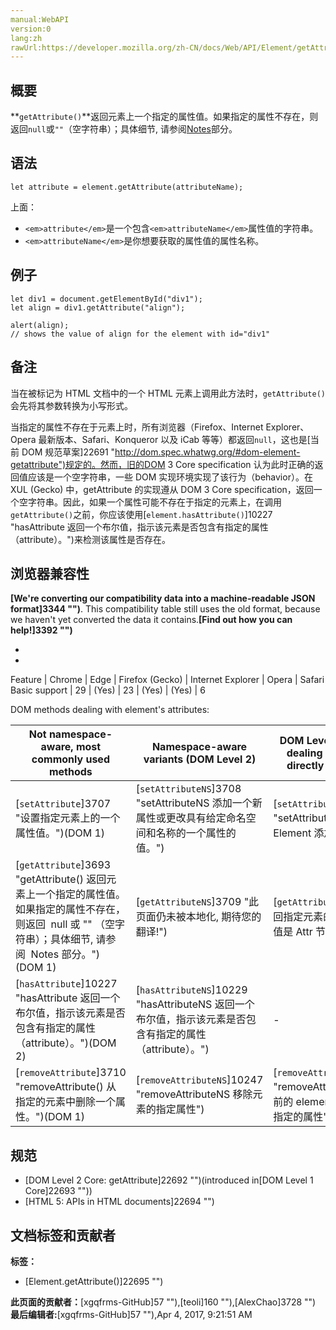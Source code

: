 ```yaml
---
manual:WebAPI
version:0
lang:zh
rawUrl:https://developer.mozilla.org/zh-CN/docs/Web/API/Element/getAttribute
---
```





## 概要<a name="Summary"></a>


**`getAttribute()`**返回元素上一个指定的属性值。如果指定的属性不存在，则返回`null`或`""`（空字符串）；具体细节, 请参阅[Notes](%3693#Notes "")部分。


## 语法<a name="Syntax"></a>

```
let attribute = element.getAttribute(attributeName);

```


上面：


* `<em>attribute</em>`是一个包含`<em>attributeName</em>`属性值的字符串。
* `<em>attributeName</em>`是你想要获取的属性值的属性名称。

## 例子<a name="Example"></a>

```
let div1 = document.getElementById("div1");
let align = div1.getAttribute("align");

alert(align); 
// shows the value of align for the element with id="div1"
```

## 备注<a name="Notes"></a>


当在被标记为 HTML 文档中的一个 HTML 元素上调用此方法时，`getAttribute()`会先将其参数转换为小写形式。



当指定的属性不存在于元素上时，所有浏览器（Firefox、Internet Explorer、Opera 最新版本、Safari、Konqueror 以及 iCab 等等）都返回`null`，这也是[当前 DOM 规范草案]22691 "http://dom.spec.whatwg.org/#dom-element-getattribute")规定的。然而，旧的DOM 3 Core specification 认为此时正确的返回值应该是一个空字符串，一些 DOM 实现环境实现了该行为（behavior）。在 XUL (Gecko) 中，getAttribute 的实现遵从 DOM 3 Core specification，返回一个空字符串。因此，如果一个属性可能不存在于指定的元素上，在调用`getAttribute()`之前，你应该使用[`element.hasAttribute()`]10227 "hasAttribute 返回一个布尔值，指示该元素是否包含有指定的属性（attribute）。")来检测该属性是否存在。


## 浏览器兼容性<a name="浏览器兼容性"></a>


**[We&#39;re converting our compatibility data into a machine-readable JSON format]3344 "")**. This compatibility table still uses the old format, because we haven&#39;t yet converted the data it contains.**[Find out how you can help!]3392 "")**


* 
* 

Feature | Chrome | Edge | Firefox (Gecko) | Internet Explorer | Opera | Safari 
Basic support | 29 | (Yes) | 23 | (Yes) | (Yes) | 6 



DOM methods dealing with element&#39;s attributes:

Not namespace-aware, most commonly used methods | Namespace-aware variants (DOM Level 2) | DOM Level 1 methods for dealing with`Attr`nodes directly (seldom used) | DOM Level 2 namespace-aware methods for dealing with`Attr`nodes directly (seldom used) 
 ---  |  ---  |  ---  |  ---  | 
[`setAttribute`]3707 "设置指定元素上的一个属性值。")(DOM 1) | [`setAttributeNS`]3708 "setAttributeNS 添加一个新属性或更改具有给定命名空间和名称的一个属性的值。") | [`setAttributeNode`]10260 "setAttributeNode() 为指定的 Element 添加属性节点.") | [`setAttributeNodeNS`]10262 "setAttributeNodeNS 可以给一个元素添加一个新的命名空间的属性节点.") 
[`getAttribute`]3693 "getAttribute() 返回元素上一个指定的属性值。如果指定的属性不存在，则返回  null 或 "" （空字符串）；具体细节, 请参阅  Notes 部分。")(DOM 1) | [`getAttributeNS`]3709 "此页面仍未被本地化, 期待您的翻译!") | [`getAttributeNode`]3694 "返回指定元素的指定属性， 返回值是 Attr 节点类型") | [`getAttributeNodeNS`]10220 "此页面仍未被本地化, 期待您的翻译!") 
[`hasAttribute`]10227 "hasAttribute 返回一个布尔值，指示该元素是否包含有指定的属性（attribute）。")(DOM 2) | [`hasAttributeNS`]10229 "hasAttributeNS 返回一个布尔值，指示该元素是否包含有指定的属性（attribute）。") | - | - 
[`removeAttribute`]3710 "removeAttribute() 从指定的元素中删除一个属性。")(DOM 1) | [`removeAttributeNS`]10247 "removeAttributeNS 移除元素的指定属性") | [`removeAttributeNode`]10249 "removeAttributeNode 从当前的 element(元素节点) 删除指定的属性") | - 


## 规范<a name="Specification"></a>

* [DOM Level 2 Core: getAttribute]22692 "")(introduced in[DOM Level 1 Core]22693 ""))
* [HTML 5: APIs in HTML documents]22694 "")



## 文档标签和贡献者
**标签：**
* [Element.getAttribute()]22695 "")

**此页面的贡献者：**[xgqfrms-GitHub]57 ""),[teoli]160 ""),[AlexChao]3728 "")
**最后编辑者:**[xgqfrms-GitHub]57 ""),<time>Apr 4, 2017, 9:21:51 AM</time>


